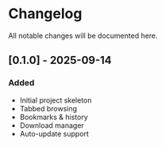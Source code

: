 # Changelog

All notable changes will be documented here.

## [0.1.0] - 2025-09-14
### Added
- Initial project skeleton
- Tabbed browsing
- Bookmarks & history
- Download manager
- Auto-update support

